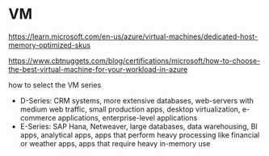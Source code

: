 # VM
https://learn.microsoft.com/en-us/azure/virtual-machines/dedicated-host-memory-optimized-skus

https://www.cbtnuggets.com/blog/certifications/microsoft/how-to-choose-the-best-virtual-machine-for-your-workload-in-azure

how to select the VM series
- D-Series: CRM systems, more extensive databases, web-servers with medium web traffic, small production apps, desktop virtualization, e-commerce applications, enterprise-level applications
- E-Series: SAP Hana, Netweaver, large databases, data warehousing, BI apps, analytical apps, apps that perform heavy processing like financial or weather apps, apps that require heavy in-memory use
